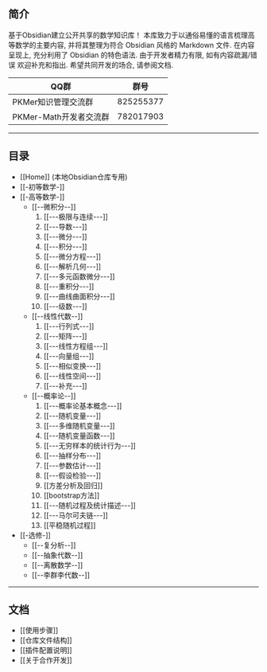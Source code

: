 ## 简介
基于Obsidian建立公开共享的数学知识库！
本库致力于以通俗易懂的语言梳理高等数学的主要内容, 并将其整理为符合 Obsidian 风格的 Markdown 文件. 在内容呈现上, 充分利用了 Obsidian 的特色语法. 由于开发者精力有限, 如有内容疏漏/错误 欢迎补充和指出. 希望共同开发的场合, 请参阅文档. 

| QQ群              | 群号        |
| ---------------- | --------- |
| PKMer知识管理交流群     | 825255377 |
| PKMer-Math开发者交流群 | 782017903 |

---
## 目录
- [[Home]] (本地Obsidian仓库专用)
- [[-初等数学-]]
- [[-高等数学-]]
	- [[--微积分--]]
		1. [[---极限与连续---]]
		2. [[---导数---]]
		3. [[---微分---]]
		4. [[---积分---]]
		5. [[---微分方程---]]
		6. [[---解析几何---]]
		7. [[---多元函数微分---]]
		8. [[---重积分---]]
		9. [[---曲线曲面积分---]]
		10. [[---级数---]]
	- [[--线性代数--]]
		1. [[---行列式---]]
		2. [[---矩阵---]]
		3. [[---线性方程组---]]
		4. [[---向量组---]]
		5. [[---相似变换---]]
		6. [[---线性空间---]]
		7. [[---补充---]]
	- [[--概率论--]]
		1. [[---概率论基本概念---]]
		2. [[---随机变量---]]
		3. [[---多维随机变量---]]
		4. [[---随机变量函数---]]
		5. [[---无穷样本的统计行为---]]
		6. [[---抽样分布---]]
		7. [[---参数估计---]]
		8. [[---假设检验---]]
		9. [[方差分析及回归]]
		10. [[bootstrap方法]]
		11. [[---随机过程及统计描述---]]
		12. [[---马尔可夫链---]]
		13. [[平稳随机过程]]
- [[-选修-]]
	- [[--复分析--]]
	- [[--抽象代数--]]
	- [[--离散数学--]]
	- [[--李群李代数--]]

---
## 文档
- [[使用步骤]]
- [[仓库文件结构]]
- [[插件配置说明]]
- [[关于合作开发]]

